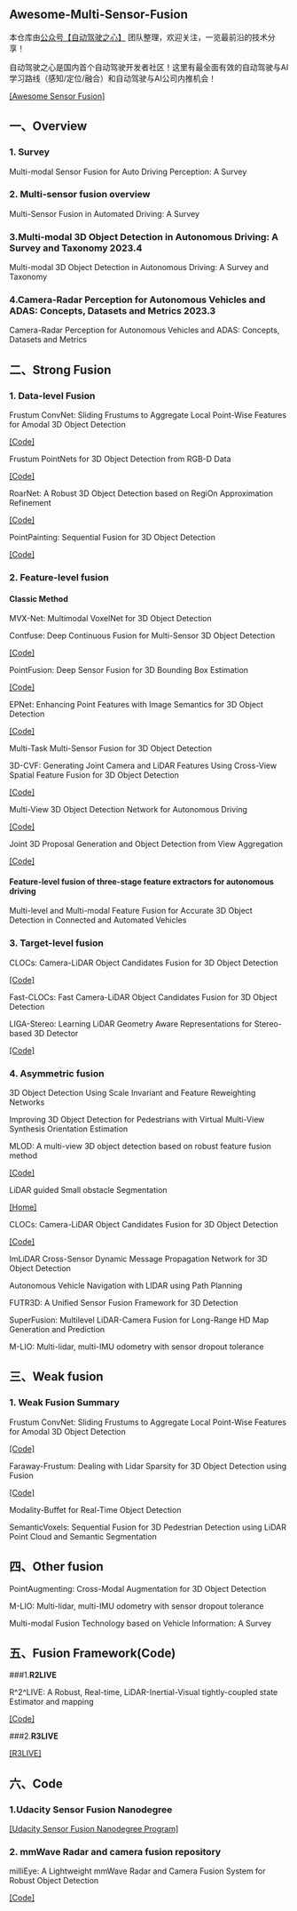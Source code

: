 ## Awesome-Multi-Sensor-Fusion

本仓库由[公众号【自动驾驶之心】](https://mp.weixin.qq.com/s?__biz=Mzg2NzUxNTU1OA==&mid=2247542481&idx=1&sn=c6d8609491a128233c3c3b91d68d22a6&chksm=ceb80b18f9cf820e789efd75947633aec9d2f1e8b58c29e5051c05a64b21ae63c244d54886a1&token=11182364&lang=zh_CN#rd) 团队整理，欢迎关注，一览最前沿的技术分享！

自动驾驶之心是国内首个自动驾驶开发者社区！这里有最全面有效的自动驾驶与AI学习路线（感知/定位/融合）和自动驾驶与AI公司内推机会！

[[Awesome Sensor Fusion]](https://github.com/stanleyw-tw/awesome-sensor-fusion)

## 一、Overview

### 1. Survey

Multi-modal Sensor Fusion for Auto Driving Perception: A Survey

### 2. Multi-sensor fusion overview

Multi-Sensor Fusion in Automated Driving: A Survey

### 3.Multi-modal 3D Object Detection in Autonomous Driving: A Survey and Taxonomy 2023.4

Multi-modal 3D Object Detection in Autonomous Driving: A Survey and Taxonomy

### 4.Camera-Radar Perception for Autonomous Vehicles and ADAS: Concepts, Datasets and Metrics 2023.3

Camera-Radar Perception for Autonomous Vehicles and ADAS: Concepts, Datasets and Metrics

## 二、Strong Fusion

### 1. Data-level Fusion

Frustum ConvNet: Sliding Frustums to Aggregate Local Point-Wise Features for Amodal 3D Object Detection

[[Code]](https://github.com/zhixinwang/frustum-convnet)

Frustum PointNets for 3D Object Detection from RGB-D Data

[[Code]](https://github.com/charlesq34/frustum-pointnets)

RoarNet: A Robust 3D Object Detection based on RegiOn Approximation Refinement

[[Code]](https://github.com/collector-m/RoarNet)

PointPainting: Sequential Fusion for 3D Object Detection

[[Code]](https://github.com/Song-Jingyu/PointPainting)

### 2. Feature-level fusion

#### Classic Method

MVX-Net: Multimodal VoxelNet for 3D Object Detection

Contfuse: Deep Continuous Fusion for Multi-Sensor 3D Object Detection

[[Code]](https://github.com/JaHorL/Contfuse)

PointFusion: Deep Sensor Fusion for 3D Bounding Box Estimation

[[Code]](https://github.com/JuliaChae/Pointfusion)

EPNet: Enhancing Point Features with Image Semantics for 3D Object Detection

[[Code]](https://github.com/happinesslz/EPNet)

Multi-Task Multi-Sensor Fusion for 3D Object Detection

3D-CVF: Generating Joint Camera and LiDAR Features Using Cross-View Spatial Feature Fusion for 3D Object Detection

[[Code]](https://github.com/rasd3/3D-CVF)

Multi-View 3D Object Detection Network for Autonomous Driving

[[Code]](https://github.com/bostondiditeam/MV3D)

Joint 3D Proposal Generation and Object Detection from View Aggregation

[[Code]](https://github.com/kujason/avod)

#### Feature-level fusion of three-stage feature extractors for autonomous driving

Multi-level and Multi-modal Feature Fusion for Accurate 3D Object Detection in Connected and Automated Vehicles

### 3. Target-level fusion

CLOCs: Camera-LiDAR Object Candidates Fusion for 3D Object Detection

[[Code]](https://github.com/pangsu0613/CLOCs)

Fast-CLOCs: Fast Camera-LiDAR Object Candidates Fusion for 3D Object Detection

LIGA-Stereo: Learning LiDAR Geometry Aware Representations for Stereo-based 3D Detector

[[Code]](https://github.com/xy-guo/LIGA-Stereo)

### 4. Asymmetric fusion

3D Object Detection Using Scale Invariant and Feature Reweighting Networks

Improving 3D Object Detection for Pedestrians with Virtual Multi-View Synthesis Orientation Estimation

MLOD: A multi-view 3D object detection based on robust feature fusion method

[[Code]](https://github.com/JianDeng2018/MLOD)

LiDAR guided Small obstacle Segmentation

[[Home]](https://small-obstacle-dataset.github.io/)

CLOCs: Camera-LiDAR Object Candidates Fusion for 3D Object Detection

[[Code]](https://github.com/pangsu0613/CLOCs/tree/spconv-removed)

ImLiDAR Cross-Sensor Dynamic Message Propagation Network for 3D Object Detection

Autonomous Vehicle Navigation with LIDAR using Path Planning

FUTR3D: A Unified Sensor Fusion Framework for 3D Detection

SuperFusion: Multilevel LiDAR-Camera Fusion for Long-Range HD Map Generation and Prediction

M-LIO: Multi-lidar, multi-IMU odometry with sensor dropout tolerance

## 三、Weak fusion

### 1. Weak Fusion Summary

Frustum ConvNet: Sliding Frustums to Aggregate Local Point-Wise Features for Amodal 3D Object Detection

[[Code]](https://github.com/zhixinwang/frustum-convnet)

Faraway-Frustum: Dealing with Lidar Sparsity for 3D Object Detection using Fusion

[[Code]](https://github.com/dongfang-steven-yang/faraway-frustum)

Modality-Buffet for Real-Time Object Detection

SemanticVoxels: Sequential Fusion for 3D Pedestrian Detection using LiDAR Point Cloud and Semantic Segmentation

## 四、Other fusion

PointAugmenting: Cross-Modal Augmentation for 3D Object Detection

M-LIO: Multi-lidar, multi-IMU odometry with sensor dropout tolerance

Multi-modal Fusion Technology based on Vehicle Information: A Survey 

## 五、Fusion Framework(Code)

###1.**R2LIVE**

R^2^LIVE: A Robust, Real-time, LiDAR-Inertial-Visual tightly-coupled state Estimator and mapping

[[Code]](https://github.com/hku-mars/r2live)

###2.**R3LIVE**

[[R3LIVE]](https://github.com/hku-mars/r3live)

## 六、Code

### 1.**Udacity Sensor Fusion Nanodegree**

[[Udacity Sensor Fusion Nanodegree Program]](https://github.com/fanweng/Udacity-Sensor-Fusion-Nanodegree)

### 2. mmWave Radar and camera fusion repository

milliEye: A Lightweight mmWave Radar and Camera Fusion System for Robust Object Detection

[[Code]](https://github.com/sxontheway/milliEye)





